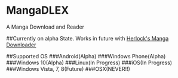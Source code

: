 # MangaDLEX
A Manga Download and Reader

##Currently on alpha State.
Works in future with [Herlock's Manga Downloader](https://github.com/herrlock/Manga)

##Supported OS
###Android(Alpha)
###Windows Phone(Alpha)
###Windows 10(Alpha)
###Linux(In Progress)
###iOS(In Progress)
###Windows Vista, 7, 8(Future)
###OSX(NEVER!!)

